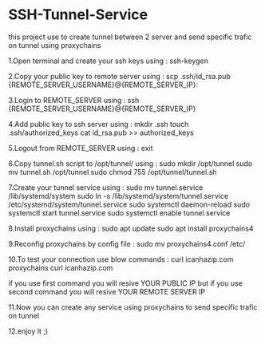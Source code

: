 # SSH-Tunnel-Service
this project use to create tunnel between 2 server and send specific trafic on tunnel using proxychains

1.Open terminal and create your ssh keys using :
  ssh-keygen
  
2.Copy your public key to remote server using :
  scp .ssh/id_rsa.pub {REMOTE_SERVER_USERNAME}@{REMOTE_SERVER_IP}:
  
3.Login to REMOTE_SERVER using :
  ssh {REMOTE_SERVER_USERNAME}@{REMOTE_SERVER_IP}
  
4.Add public key to ssh server using :
  mkdir .ssh
  touch .ssh/authorized_keys
  cat id_rsa.pub >> authorized_keys
  
5.Logout from REMOTE_SERVER using :
  exit
  
6.Copy tunnel.sh script to /opt/tunnel/ using :
  sudo mkdir /opt/tunnel
  sudo mv tunnel.sh /opt/tunnel
  sudo chmod 755 /opt/tunnel/tunnel.sh
  
7.Create your tunnel service using :
  sudo mv tunnel.service /lib/systemd/system
  sudo ln -s /lib/systemd/system/tunnel.service /etc/systemd/system/tunnel.service
  sudo systemctl daemon-reload
  sudo systemctl start tunnel.service
  sudo systemctl enable tunnel.service
  
8.Install proxychains using :
  sudo apt update
  sudo apt install proxychains4
  
9.Reconfig proxychains by config file :
  sudo mv proxychains4.conf /etc/
  
10.To test your connection use blow commands :
  curl icanhazip.com
  proxychains curl icanhazip.com
  
  if you use first command you will resive YOUR PUBLIC IP
  but if you use  second command you will resive YOUR REMOTE SERVER IP
  
11.Now you can create any service using proxychains to send specific trafic on tunnel

12.enjoy it ;)
